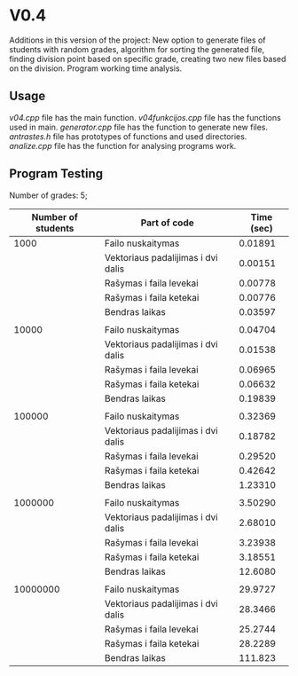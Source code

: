# V0.4 #


Additions in this version of the project:
New option to generate files of students with random grades,
algorithm for sorting the generated file, finding division point based on specific grade,
creating two new files based on the division.
Program working time analysis.


## Usage ##

 _v04.cpp_ file has the main function.
 _v04funkcijos.cpp_ file has the functions used in main.
 _generator.cpp_ file has the function to generate new files.
 _antrastes.h_ file has prototypes of functions and used directories.
 _analize.cpp_ file has the function for analysing programs work.

## Program Testing ##

Number of grades: 5;

  | Number of students 	| Part of code                                      | Time (sec) 	|
  |---------------------|---------------------------------------------------|-------------|
  | 1000         	      | Failo nuskaitymas                                	| 0.01891    	|
  |              	      | Vektoriaus padalijimas i dvi dalis 	             	| 0.00151     |
  |              	      | Rašymas i faila levekai                	          | 0.00778    	|
  |              	      | Rašymas i faila ketekai                           | 0.00776    	|
  |              	      | Bendras laikas                                   	| 0.03597    	|
  |              	      |                                                  	|            	|
  | 10000        	      | Failo nuskaitymas                                	| 0.04704    	|
  |              	      | Vektoriaus padalijimas i dvi dalis 	             	| 0.01538     |
  |              	      | Rašymas i faila levekai                	          | 0.06965    	|
  |              	      | Rašymas i faila ketekai                           | 0.06632    	|
  |              	      | Bendras laikas                                   	| 0.19839    	|
  |              	      |                                                  	|            	|
  | 100000        	     | Failo nuskaitymas                                	| 0.32369    	|
  |              	      | Vektoriaus padalijimas i dvi dalis 	             	| 0.18782     |
  |              	      | Rašymas i faila levekai                	          | 0.29520    	|
  |              	      | Rašymas i faila ketekai                           | 0.42642    	|
  |              	      | Bendras laikas                                   	| 1.23310     |
  |              	      |                                                  	|            	|
  | 1000000        	    | Failo nuskaitymas                                	| 3.50290    	|
  |              	      | Vektoriaus padalijimas i dvi dalis 	             	| 2.68010     |
  |              	      | Rašymas i faila levekai                	          | 3.23938    	|
  |              	      | Rašymas i faila ketekai                           | 3.18551    	|
  |              	      | Bendras laikas                                   	| 12.6080     |
  |              	      |                                                  	|            	|
  | 10000000        	   | Failo nuskaitymas                                	| 29.9727    	|
  |              	      | Vektoriaus padalijimas i dvi dalis 	             	| 28.3466     |
  |              	      | Rašymas i faila levekai                	          | 25.2744    	|
  |              	      | Rašymas i faila ketekai                           | 28.2289    	|
  |              	      | Bendras laikas                                   	| 111.823     |
